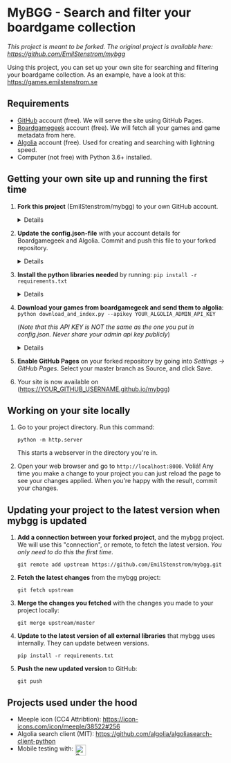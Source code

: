 # MyBGG - Search and filter your boardgame collection

_This project is meant to be forked. The original project is available here: https://github.com/EmilStenstrom/mybgg_

Using this project, you can set up your own site for searching and filtering your boardgame collection. As an example, have a look at this: https://games.emilstenstrom.se

## Requirements

* [GitHub](https://github.com) account (free). We will serve the site using GitHub Pages.
* [Boardgamegeek](https://boardgamegeek.com) account (free). We will fetch all your games and game metadata from here.
* [Algolia](https://algolia.com) account (free). Used for creating and searching with lightning speed.
* Computer (not free) with Python 3.6+ installed.

## Getting your own site up and running the first time

1. **Fork this project** (EmilStenstrom/mybgg) to your own GitHub account.
   <details>
      <summary>Details</summary>
      Forking a project is pretty much copying it to your own GitHub account. On the top of this page, to the right, is a button called Fork. Click it and accept all the defaults. You now have a copy of this project you can make changes to.
   </details>

2. **Update the config.json-file** with your account details for Boardgamegeek and Algolia. Commit and push this file to your forked repository.
   <details>
      <summary>Details</summary>

      * To change a file in your project, you first need to get it working on your computer. You get it from GitHub to your computer by cloning it. Go to your forked project, and find the green "Clone or download"-button. If you know how Git works, you can clone it by typing `git clone YOUR_GIT_URL`. Otherwise downloading the zip-file, and unzipping it to a directory works fine too.
      * Now go into the directory that you just created, and edit the file called config.json.

      ```js
      {
          "project": {
              "name": "mybgg",  // This is the name of your project. You can leave it as it is.
              "title": ""  // This is the page title. If you leave this empty, a title will be
                           // created from your BGG username.
          },
          "boardgamegeek": {
              "user_name": "YOUR_BGG_USERNAME",  // The username on boardgamegeek that has your games
              "extra_params": {
                  "own": 1  // Here's the query that will be sent to BGG to get your games. A full list
                            // of options can be found here:
                            // https://lcosmin.github.io/boardgamegeek/modules.html#boardgamegeek.api.BGGClient.collection
              }
          },
          "algolia": {
              "app_id": "YOUR_APP_ID",  // Your Algolia APP ID. When logged in, look at the top of the
                                        // page which says: APPS > YOUR_ID_HERE
              "api_key_search_only": "YOUR_PUBLIC_API_KEY",  // Click "API Keys" in the menu to the left.
                                                             // Use the "Search-Only API Key"!
              "index_name": "YOUR_INDEX_NAME"  // All your games will be stored in something called an "index".
                                               // You can create and index by going to "Indices" in the menu to the left.
                                               // Click to create a new index, and give it a name. Put the name you choose here.
          }
      }
      ```

      * Your're all set. If you cloned your project from github, you can commit your change my typing:

      ```
      git commit -m "Update config.json"
      git push
      ```
   </details>

3. **Install the python libraries needed** by running:
   ```pip install -r requirements.txt```

   <details>
      <summary>Details</summary>

      * This step requires that you have (at least) Python 3.6 installed. You can download it from https://python.org if you need to.
      * The installer installs a command called "pip", that allows you to install libraries from the internet. It could be called "pip3.6" instead, so try typing that instead of pip if you don't get it working.
      * The mybgg project comes with a requirements.txt file, that specifies which version of things it needs. So go to the project, and type the above command there. Everything you need should be installed.
   </details>

4. **Download your games from boardgamegeek and send them to algolia**:
   ```python download_and_index.py --apikey YOUR_ALGOLIA_ADMIN_API_KEY```

   (_Note that this API KEY is NOT the same as the one you put in config.json. Never share your admin api key publicly_)

   <details>
      <summary>Details</summary>

      * This step requires that you have (at least) Python 3.6 installed. You can download it from https://python.org if you need to.
      * Python could be installed as either "python", or "python3.6". Try the other version if the first doesn't work for you. You'll probably get "Invalid syntax"-errors if you run the script with the wrong version.
      * The Algolia API key needed here can be found under the "API Keys" menu option, when logged in to Algolias dashboard. Pick the one called "Admin API Key", since this one will need permission to add games to your index. Never share this key publicly, since it can be used to delete your whole search index. Don't commit it to your project!
      * Running this command might give strange errors from time to time. It seems the boardgamegeek API is somewhat shaking. Just trying to run the command again usually works. If you get other errors, please post an issue here: https://github.com/EmilStenstrom/mybgg/issues
   </details>

5. **Enable GitHub Pages** on your forked repository by going into _Settings ->
GitHub Pages_. Select your master branch as Source, and click Save.

6. Your site is now available on (https://YOUR_GITHUB_USERNAME.github.io/mybgg)

## Working on your site locally

1. Go to your project directory. Run this command:

    ```python -m http.server```

    This starts a webserver in the directory you're in.

2. Open your web browser and go to `http://localhost:8000`. Voliá! Any time you make a change to your project you can just reload the page to see your changes applied. When you're happy with the result, commit your changes.

## Updating your project to the latest version when mybgg is updated

1. **Add a connection between your forked project**, and the mybgg project. We will use this "connection", or remote, to fetch the latest version. _You only need to do this the first time_.

   ```
   git remote add upstream https://github.com/EmilStenstrom/mybgg.git
   ```

2. **Fetch the latest changes** from the mybgg project:

   ```
   git fetch upstream
   ```

3. **Merge the changes you fetched** with the changes you made to your project locally:

   ```
   git merge upstream/master
   ```

4. **Update to the latest version of all external libraries** that mybgg uses internally. They can update between versions.

   ```
   pip install -r requirements.txt
   ```


5. **Push the new updated version** to GitHub:

   ```
   git push
   ```

## Projects used under the hood

* Meeple icon (CC4 Attribtion): https://icon-icons.com/icon/meeple/38522#256
* Algolia search client (MIT): https://github.com/algolia/algoliasearch-client-python
* Mobile testing with: <a href="https://www.browserstack.com"><img src="https://raw.githubusercontent.com/EmilStenstrom/mybgg/master/Browserstack-logo@2x.png" height="25" alt="Browserstack" style="vertical-align: top"></a>
